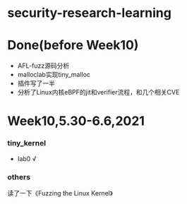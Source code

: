 # security-research-learning

# Done(before Week10)
- AFL-fuzz源码分析
- malloclab实现tiny_malloc
- 插件写了一半
- 分析了Linux内核eBPF的jit和verifier流程，和几个相关CVE

# Week10,5.30-6.6,2021
### tiny_kernel
- lab0 √
### others
读了一下《Fuzzing the Linux Kernel》
